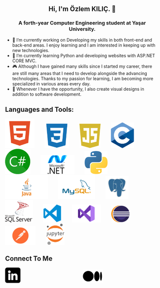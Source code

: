 
<h2 align="center">Hi, I'm Özlem KILIÇ. 👋</h2>
<h3 align="center"><strong>A forth-year Computer Engineering student at Yaşar University.</strong></h3>

- 🔭 I’m currently working on Developing my skills in both front-end and back-end areas. I enjoy learning and I am interested in keeping up with new technologies.
- 🌱 I’m currently learning Python and developing websites with ASP.NET CORE MVC.                    
- 🎮 Although I have gained many skills since I started my career, there are still many areas that I need to develop alongside the advancing technologies.
       Thanks to my passion for learning, I am becoming more specialized in various areas every day.                    
- 🎨 Whenever I have the opportunity, I also create visual designs in addition to software development.



## **Languages and Tools:**
<p align="">
 <img src="./img/html.png" alt="HTML Logo" width="95" style="margin-right: 30px;">
 <img src="./img/css.png" alt="CSS Logo" width="80" style="margin-right: 30px;">
 <img src="./img/js.png" alt="Js Logo" width="69" style="margin-right: 30px;">
 <img src="./img/c.svg" alt="C Logo" width="75" style="margin-right: 30px;">
 <img src="./img/csharp.png" alt="C# Logo" width="82" style="margin-right: 30px;">
 <img src="./img/net.png" alt="Asp.net Logo" width="110" style="margin-right: 30px;">
 <img src="./img/python.png" alt="Python Logo" width="75" style="margin-right: 30px;">
 <img src="./img/java.png" alt="Java Logo" width="140" style="margin-right: 30px;">
 <img src="./img/mysql.png" alt="Mysql Logo" width="120" style="margin-right: 30px;">
 <img src="./img/postgresql.png" alt="Postgresql Logo" width="75" style="margin-right: 30px;">
 <img src="./img/mssql.png" alt="Msssql Logo" width="90" style="margin-right: 30px;">
 <img src="./img/vscode.png" alt="Vscode Logo" width="60" style="margin-right: 30px;"> 

 <img src="./img/vs.png" alt="Vs Logo" width="95" style="margin-right: 30px;">
 <img src="./img/eclipse1.png" alt="Eclipse Logo" width="60" style="margin-right: 30px;">
 <img src="./img/postman1.png" alt="Postman Logo" width="100" style="margin-right: 30px;">
 <img src="./img/jupyter.png" alt="Jupyter Logo" width="60" style="margin-right: 30px;">
 </p>

## **Connect To Me**

[<img src="./img/linkedin_3536569.png" alt="LinkedIn Logo" width="50" style="margin-right:200px;">](https://www.linkedin.com/in/özlem-kılıç)
[<img src="./img/medium.png" alt="Medium Logo" width="65" style="margin-right: 100px;">](https://medium.com/@ozlemozlem766)


<!--
**OzlemKlc/OzlemKlc** is a ✨ _special_ ✨ repository because its `README.md` (this file) appears on your GitHub profile.

Here are some ideas to get you started:



- 👯 I’m looking to collaborate on ...
- 🤔 I’m looking for help with ...
- 💬 Ask me about ...
- 📫 How to reach me: ...
- 😄 Pronouns: ...
- ⚡ Fun fact: ...
- 
-->






